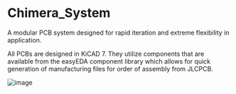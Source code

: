 # Chimera_System
A modular PCB system designed for rapid iteration and extreme flexibility in application.

All PCBs are designed in KiCAD 7. They utilize components that are available from the easyEDA component library which allows for quick generation of manufacturing files for order of assembly from JLCPCB.

![image](https://github.com/egarris2/Chimera_System/assets/21954792/7b580223-b0dd-47fd-ad26-a7f8a5f26253)
